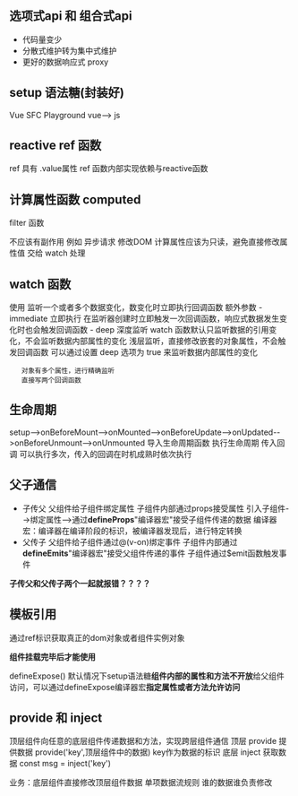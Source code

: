 ## 选项式api 和 组合式api
  - 代码量变少
  - 分散式维护转为集中式维护
  - 更好的数据响应式 proxy

## setup 语法糖(封装好)

  Vue SFC Playground
  vue--> js


## reactive ref 函数

ref 具有 .value属性
ref 函数内部实现依赖与reactive函数

## 计算属性函数 computed
  filter 函数

  不应该有副作用 例如 异步请求 修改DOM
  计算属性应该为只读，避免直接修改属性值
  交给 watch 处理

## watch 函数
  使用 监听一个或者多个数据变化，数变化时立即执行回调函数
  额外参数
    -  immediate 立即执行
       在监听器创建时立即触发一次回调函数，响应式数据发生变化时也会触发回调函数
    -  deep 深度监听
       watch 函数默认只监听数据的引用变化，不会监听数据内部属性的变化
             浅层监听，直接修改嵌套的对象属性，不会触发回调函数
       可以通过设置 deep 选项为 true 来监听数据内部属性的变化

       对象有多个属性，进行精确监听
       直接写两个回调函数
       
## 生命周期
setup-->onBeforeMount-->onMounted-->onBeforeUpdate-->onUpdated-->onBeforeUnmount-->onUnmounted
导入生命周期函数  执行生命周期 传入回调
可以执行多次，传入的回调在时机成熟时依次执行


## 父子通信

  -  子传父
  父组件给子组件绑定属性
  子组件内部通过props接受属性
  引入子组件-->绑定属性-->通过**defineProps**"编译器宏"接受子组件传递的数据
  编译器宏：编译器在编译阶段的标识，被编译器发现后，进行特定转换
  -  父传子
  父组件给子组件通过@(v-on)绑定事件
  子组件内部通过**defineEmits**"编译器宏"接受父组件传递的事件
  子组件通过$emit函数触发事件

  **子传父和父传子两个一起就报错？？？？**


## 模板引用
  通过ref标识获取真正的dom对象或者组件实例对象 

  **组件挂载完毕后才能使用**

  defineExpose()
  默认情况下setup语法糖**组件内部的属性和方法不开放**给父组件访问，可以通过defineExpose编译器宏**指定属性或者方法允许访问**


## provide 和 inject

  顶层组件向任意的底层组件传递数据和方法，实现跨层组件通信
  顶层 provide 提供数据 provide('key',顶层组件中的数据) key作为数据的标识
  底层 inject 获取数据  const msg = inject('key')

  业务：底层组件直接修改顶层组件数据
  单项数据流规则 谁的数据谁负责修改

